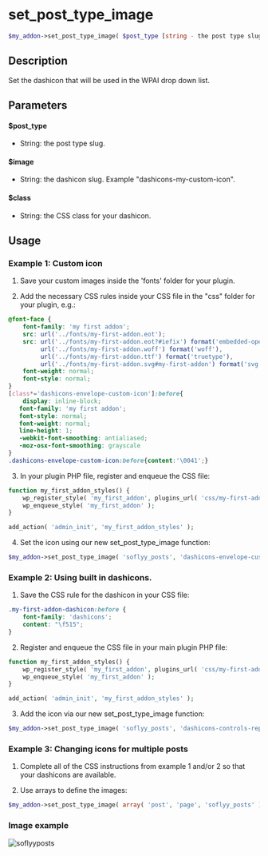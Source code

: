 # set_post_type_image

```php
$my_addon->set_post_type_image( $post_type [string - the post type slug], $image = [string - the dashicon slug], $class = [string - the css class for the dashicon] );
```

## Description

Set the dashicon that will be used in the WPAI drop down list.

## Parameters

#### $post_type

* String: the post type slug.

#### $image

* String: the dashicon slug. Example "dashicons-my-custom-icon".

#### $class

* String: the CSS class for your dashicon.

## Usage

### **Example 1: Custom icon**

1. Save your custom images inside the 'fonts' folder for your plugin.

2. Add the necessary CSS rules inside your CSS file in the "css" folder for your plugin, e.g.:

```css
@font-face {
    font-family: 'my first addon';
    src: url('../fonts/my-first-addon.eot');
    src: url('../fonts/my-first-addon.eot?#iefix') format('embedded-opentype'),
         url('../fonts/my-first-addon.woff') format('woff'),
         url('../fonts/my-first-addon.ttf') format('truetype'),
         url('../fonts/my-first-addon.svg#my-first-addon') format('svg');
    font-weight: normal;
    font-style: normal;
}
[class*='dashicons-envelope-custom-icon']:before{
	display: inline-block;
   font-family: 'my first addon';
   font-style: normal;
   font-weight: normal;
   line-height: 1;
   -webkit-font-smoothing: antialiased;
   -moz-osx-font-smoothing: grayscale
}
.dashicons-envelope-custom-icon:before{content:'\0041';}
```

3. In your plugin PHP file, register and enqueue the CSS file:

```php
function my_first_addon_styles() {
    wp_register_style( 'my_first_addon', plugins_url( 'css/my-first-addon.css', __FILE__ ) );
    wp_enqueue_style( 'my_first_addon' );
}

add_action( 'admin_init', 'my_first_addon_styles' );
```

4. Set the icon using our new set_post_type_image function:

```php
$my_addon->set_post_type_image( 'soflyy_posts', 'dashicons-envelope-custom-icon', 'dashicons-envelope-custom-icon' );
```

### Example 2: Using built in dashicons.

1. Save the CSS rule for the dashicon in your CSS file:

```css
.my-first-addon-dashicon:before {
    font-family: 'dashicons';
    content: "\f515";
}
```

2. Register and enqueue the CSS file in your main plugin PHP file:

```php
function my_first_addon_styles() {
    wp_register_style( 'my_first_addon', plugins_url( 'css/my-first-addon.css', __FILE__ ) );
    wp_enqueue_style( 'my_first_addon' );
}

add_action( 'admin_init', 'my_first_addon_styles' );
```

3. Add the icon via our new set_post_type_image function:

```php
$my_addon->set_post_type_image( 'soflyy_posts', 'dashicons-controls-repeat', 'my-first-addon-dashicon' );
```

### Example 3: Changing icons for multiple posts

1. Complete all of the CSS instructions from example 1 and/or 2 so that your dashicons are available.

2. Use arrays to define the images:

```php
$my_addon->set_post_type_image( array( 'post', 'page', 'soflyy_posts' ), array( 'dashicons-controls-repeat', 'dashicons-controls-repeat', 'dashicons-controls-repeat' ), array( 'my-first-addon-dashicon', 'my-first-addon-dashicon', 'my-first-addon-dashicon' ) );
```

### Image example

![soflyyposts](https://user-images.githubusercontent.com/1909875/44734096-1ef65f80-aab7-11e8-9082-d5e495b7866a.png)
